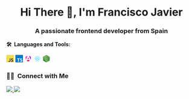 <h1 align="center">Hi There 👋, I'm Francisco Javier </h1>
<h3 align="center">A passionate frontend developer from Spain</h3>


**🛠 &nbsp;Languages and Tools:**  

<code><img height="20" src="https://raw.githubusercontent.com/github/explore/80688e429a7d4ef2fca1e82350fe8e3517d3494d/topics/javascript/javascript.png"></code>
<code><img height="20" src="https://raw.githubusercontent.com/github/explore/80688e429a7d4ef2fca1e82350fe8e3517d3494d/topics/typescript/typescript.png"></code>
<code><img height="20" src="https://raw.githubusercontent.com/github/explore/80688e429a7d4ef2fca1e82350fe8e3517d3494d/topics/angular/angular.png"></code>
<code><img height="20" src="https://raw.githubusercontent.com/github/explore/80688e429a7d4ef2fca1e82350fe8e3517d3494d/topics/react/react.png"></code>
<code><img height="20" src="https://raw.githubusercontent.com/github/explore/80688e429a7d4ef2fca1e82350fe8e3517d3494d/topics/nodejs/nodejs.png"></code> 


### 🤝🏻 &nbsp;Connect with Me

<p>
<a href="https://linkedin.com/in/francisco-javier-guzmán-rosino-839464101">
  <img src="https://img.shields.io/badge/-xavigu-0077B5?style=flat&logo=Linkedin&logoColor=white"/>
</a>
<a href="mailto:xavigu91@gmail.com"><img src="https://img.shields.io/badge/-xavigu91@gmail.com-D14836?style=flat&logo=Gmail&logoColor=white"/></a>
</p>
